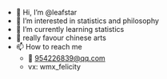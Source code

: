 - 👋 Hi, I’m @leafstar
- 👀 I’m interested in statistics and philosophy
- 🌱 I’m currently learning statistics
- 💞️ really favour chinese arts
- 📫 How to reach me 
  + 📧 954226839@qq.com
  + vx: wmx_felicity

<!---
leafstar/leafstar is a ✨ special ✨ repository because its `README.md` (this file) appears on your GitHub profile.
You can click the Preview link to take a look at your changes.
--->
